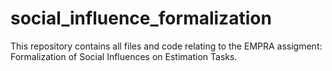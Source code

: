 # social_influence_formalization

This repository contains all files and code relating to the EMPRA assigment: Formalization of Social Influences on Estimation Tasks.
